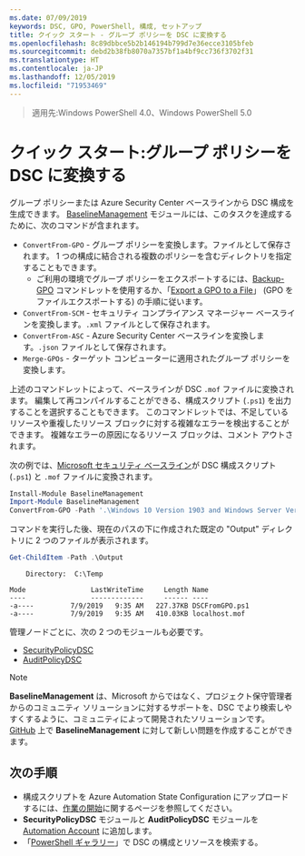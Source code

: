 ```yaml
---
ms.date: 07/09/2019
keywords: DSC, GPO, PowerShell, 構成, セットアップ
title: クイック スタート - グループ ポリシーを DSC に変換する
ms.openlocfilehash: 8c89dbbce5b2b146194b799d7e36ecce3105bfeb
ms.sourcegitcommit: debd2b38fb8070a7357bf1a4bf9cc736f3702f31
ms.translationtype: HT
ms.contentlocale: ja-JP
ms.lasthandoff: 12/05/2019
ms.locfileid: "71953469"
---
```

> 適用先:Windows PowerShell 4.0、Windows PowerShell 5.0

# <a name="quickstart-convert-group-policy-into-dsc"></a>クイック スタート:グループ ポリシーを DSC に変換する

グループ ポリシーまたは Azure Security Center ベースラインから DSC 構成を生成できます。 [BaselineManagement](https://www.powershellgallery.com/packages/BaselineManagement) モジュールには、このタスクを達成するために、次のコマンドが含まれます。

- `ConvertFrom-GPO` - グループ ポリシーを変換します。ファイルとして保存されます。 1 つの構成に結合される複数のポリシーを含むディレクトリを指定することもできます。
  - ご利用の環境でグループ ポリシーをエクスポートするには、[Backup-GPO](/powershell/module/grouppolicy/backup-gpo?view=win10-ps) コマンドレットを使用するか、「[Export a GPO to a File](/microsoft-desktop-optimization-pack/agpm/export-a-gpo-to-a-file)」 (GPO をファイルエクスポートする) の手順に従います。
- `ConvertFrom-SCM` - セキュリティ コンプライアンス マネージャー ベースラインを変換します。`.xml` ファイルとして保存されます。
- `ConvertFrom-ASC` - Azure Security Center ベースラインを変換します。`.json` ファイルとして保存されます。
- `Merge-GPOs` - ターゲット コンピューターに適用されたグループ ポリシーを変換します。

上述のコマンドレットによって、ベースラインが DSC `.mof` ファイルに変換されます。 編集して再コンパイルすることができる、構成スクリプト (`.ps1`) を出力することを選択することもできます。 このコマンドレットでは、不足しているリソースや重複したリソース ブロックに対する複雑なエラーを検出することができます。 複雑なエラーの原因になるリソース ブロックは、コメント アウトされます。

次の例では、[Microsoft セキュリティ ベースライン](https://www.microsoft.com/en-us/download/details.aspx?id=55319)が DSC 構成スクリプト (`.ps1`) と `.mof` ファイルに変換されます。

```powershell
Install-Module BaselineManagement
Import-Module BaselineManagement
ConvertFrom-GPO -Path '.\Windows 10 Version 1903 and Windows Server Version 1903 Security Baseline\GPOs\' -OutputConfigurationScript
```

コマンドを実行した後、現在のパスの下に作成された既定の "Output" ディレクトリに 2 つのファイルが表示されます。

```powershell
Get-ChildItem -Path .\Output
```

```Output
    Directory:  C:\Temp

Mode                LastWriteTime     Length Name
----                -------------     ------ ----
-a----         7/9/2019   9:35 AM   227.37KB DSCFromGPO.ps1
-a----         7/9/2019   9:35 AM   410.03KB localhost.mof
```

管理ノードごとに、次の 2 つのモジュールも必要です。

- [SecurityPolicyDSC](https://www.powershellgallery.com/packages/SecurityPolicyDsc)
- [AuditPolicyDSC](https://www.powershellgallery.com/packages/AuditPolicyDsc)

> [!NOTE]
> **BaselineManagement** は、Microsoft からではなく、プロジェクト保守管理者からのコミュニティ ソリューションに対するサポートを、DSC でより検索しやすくするように、コミュニティによって開発されたソリューションです。 [GitHub](https://github.com/microsoft/BaselineManagement) 上で **BaselineManagement** に対して新しい問題を作成することができます。

## <a name="next-steps"></a>次の手順

- 構成スクリプトを Azure Automation State Configuration にアップロードするには、[作業の開始](/automation/automation-dsc-getting-started#importing-a-configuration-into-azure-automation)に関するページを参照してください。
- **SecurityPolicyDSC** モジュールと **AuditPolicyDSC** モジュールを [Automation Account](/azure/automation/shared-resources/modules) に追加します。
- 「[PowerShell ギャラリー](https://www.powershellgallery.com/)」で DSC の構成とリソースを検索する。
